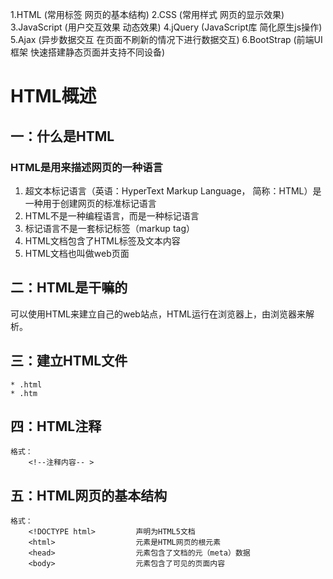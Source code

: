 1.HTML          (常用标签           网页的基本结构)
2.CSS           (常用样式           网页的显示效果)
3.JavaScript    (用户交互效果        动态效果)
4.jQuery        (JavaScript库      简化原生js操作)
5.Ajax          (异步数据交互        在页面不刷新的情况下进行数据交互)
6.BootStrap     (前端UI框架         快速搭建静态页面并支持不同设备)



# HTML概述


## 一：什么是HTML

### HTML是用来描述网页的一种语言
1. 超文本标记语言（英语：HyperText Markup Language， 简称：HTML）是一种用于创建网页的标准标记语言
2. HTML不是一种编程语言，而是一种标记语言
3. 标记语言不是一套标记标签（markup tag）
4. HTML文档包含了HTML标签及文本内容
5. HTML文档也叫做web页面

## 二：HTML是干嘛的
   可以使用HTML来建立自己的web站点，HTML运行在浏览器上，由浏览器来解析。
   
## 三：建立HTML文件
    * .html
    * .htm
    
## 四：HTML注释
    格式：
        <!--注释内容-- >
        
## 五：HTML网页的基本结构
    格式：
        <!DOCTYPE html>         声明为HTML5文档
        <html>                  元素是HTML网页的根元素
        <head>                  元素包含了文档的元（meta）数据
        <body>                  元素包含了可见的页面内容